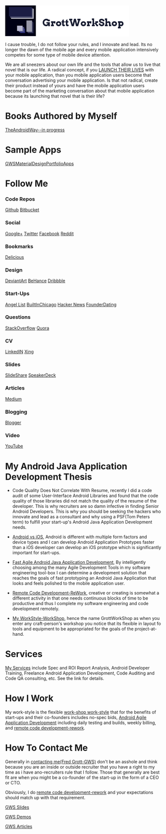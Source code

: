 ![GrottSpaceLogo](/readme_images/grottworkshop_logo_header.png)

I cause trouble, I do not follow your rules, and I innovate and lead. Its no longer
the dawn of the mobile age and every mobile application intensively competes for
some type of mobile device attention.

We are all sneezers about our own life and the tools that allow us to live that
novel that is our life. A radical concept, if you [LAUNCH THEIR LIVES](./readme_details/launch) with your mobile application, than you mobile application users become that conversation advertising your
mobile application. Is that not radical, create their product instead of yours and have the mobile application users become part of the marketing conversation about that
mobile application because its launching that novel that is their life?

# Books Authored by Myself

[TheAndroidWay--in progress](https://github.com/shareme/TheAndroidWay)

# Sample Apps

[GWSMaterialDesignPortfolioApps](https://github.com/shareme/GWSMaterialDesignPortfolioApps)

# Follow Me

### Code Repos

[Github](https://github.com/shareme)
[Bitbucket](https://bitbucket.org/fredgrott)

### Social

[Google+](https://plus.google.com/u/0/+FredGrott/about)
[Twitter](https://twitter.com/fredgrott)
[Facebook](http://www.facebook.com/fredgrott)
[Reddit](http://www.reddit.com/user/fredgrott)

### Bookmarks

[Delicious](https://delicious.com/shareme)

### Design

[DeviantArt](http://shareme.deviantart.com)
[BeHance](https://www.behance.net/gwsfredgrott)
[Dribbble](https://dribbble.com/FredGrott)

### Start-Ups

[Angel List](https://angel.co/fred-grott)
[BuiltInChicago](https://www.builtinchicago.org/member/fred-grott)
[Hacker News](https://news.ycombinator.com/user?id=fredgrott)
[FounderDating](http://members.founderdating.com/profile/6572)

### Questions

[StackOverflow](http://stackoverflow/com/users/237740/fred-grott)
[Quora](http://www.quora.com/Fred-Grott)

### CV

[LinkedIN](http://www.linkedin.com/in/shareme/en)
[Xing](http://www.xing.coom/profile/Fred_Grott?sc_o=mxb_p)

### Slides

[SlideShare](http://www.slideshare.net/shareme)
[SpeakerDeck](https://speakerdeck.com/fredgrott)

### Articles

[Medium](https://medium.com/@fredgrott)

### Blogging

[Blogger](http://grottworkshop.blogspot.com)

### Video

[YouTube](https://www.youtube.com/c/FredGrott?gvnc=1)






# My Android Java Application Development Thesis

* Code Quality Does Not Correlate With Resume, recently I did a code audit of some
  User-Interface Android Libraries and found that the code quality of those libraries
  did not match the quality of the resume of the developer. This is why recruiters are so damn
  infective in finding Senior Android Developers. This is why you should be seeking the hackers
  who innovate and lead as a consultant and why using a PSF(Tom Peters term) to fulfill your
  start-up's Android Java Application Development needs.

* [Android vs iOS](./readme_details/android), Android is different with multiple form factors and
  device types and I can develop Android Application Prototypes faster than a iOS developer
  can develop an iOS prototype which is significantly important for start-ups.

* [Fast Agile Android Java Application Development](./readme_details/agile), By intelligently choosing
  among the many Agile Development Tools in my software engineering tool-box I can determine a
  development solution that reaches the goals of fast prototyping an Android Java Application that
  looks and feels polished to the mobile application user.

* [Remote Code Development-ReWork](./readme_details/rework), creative or creating is somewhat
  a different activity in that one needs continuous blocks of time to be productive and thus I complete
  my software engineering and code development remotely.

* [My WorkStyle-WorkShop](./readme_details/workshop), hence the name GrottWorkShop as when you enter any
  craft-person's workshop you notice that its flexible in layout fo tools and equipment to be appropriated
  for the goals of the project-at-hand.


# Services

[My Services](./readme_details/services) include Spec and ROI Report Analysis, Android Developer Training,
Freelance Android Application Development, Code Auditing and Code QA consulting, etc. See the link for details.


# How I Work

My work-style is the flexible [work-shop work-style](./readme_details/workshop) that for the benefits of
start-ups and their co-founders includes no-spec bids, [Android Agile Application Development](./readme_details/agile) including daily testing and builds,
weekly billing, and [remote code development-rework](./readme_details/rework).

# How To Contact Me

Generally in [contacting me(Fred Grott-GWS)](./readme_details/contact) don't be an asshole and think because you are an inside or
outside recruiter that you have a right to my time as i have ano-recruiters rule that I follow.
Those that generally are best fit are when you might be a co-founder of the start-up in the form of a
CEO or CTO.

Obviously, I do [remote code development-rework](./readme_details/rework) and your expectations
should match up with that requirement.






[GWS Slides](./readme_details/slides)

[GWS Demos](./readme_details/demos)

[GWS Articles](./readme_details/articles)

